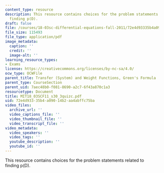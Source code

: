 ```yaml
---
content_type: resource
description: This resource contains choices for the problem statements related to
  finding p(D).
draft: false
file: /courses/18-03sc-differential-equations-fall-2011/72e4d93335b4a09014b2aa4abffc75ba_MIT18_03SCF11_s30_3quizc.pdf
file_size: 115493
file_type: application/pdf
image_metadata:
  caption: ''
  credit: ''
  image-alt: ''
learning_resource_types:
- Exams
license: https://creativecommons.org/licenses/by-nc-sa/4.0/
ocw_type: OCWFile
parent_title: Transfer (System) and Weight Functions, Green's Formula
parent_type: CourseSection
parent_uid: 7aec48b0-f081-8690-a2c7-6f43a870c1a3
resourcetype: Document
title: MIT18_03SCF11_s30_3quizc.pdf
uid: 72e4d933-35b4-a090-14b2-aa4abffc75ba
video_files:
  archive_url: ''
  video_captions_file: ''
  video_thumbnail_file: ''
  video_transcript_file: ''
video_metadata:
  video_speakers: ''
  video_tags: ''
  youtube_description: ''
  youtube_id: ''
---
```

This resource contains choices for the problem statements related to finding p(D).